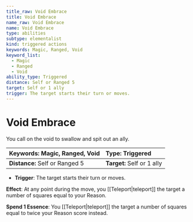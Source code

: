```yaml
---
title_raw: Void Embrace
title: Void Embrace
name_raw: Void Embrace
name: Void Embrace
type: abilities
subtype: elementalist
kind: triggered actions
keywords: Magic, Ranged, Void
keyword_list:
  - Magic
  - Ranged
  - Void
ability_type: Triggered
distance: Self or Ranged 5
target: Self or 1 ally
trigger: The target starts their turn or moves.
---
```


# Void Embrace

You call on the void to swallow and spit out an ally.

<!-- @nosort -->

| **Keywords:** Magic, Ranged, Void | **Type:** Triggered        |
| :-------------------------------- | :------------------------- |
| **Distance:** Self or Ranged 5    | **Target:** Self or 1 ally |

- **Trigger**: The target starts their turn or moves.

**Effect**: At any point during the move, you [[Teleport|teleport]] the target a number of squares equal to your Reason.

**Spend 1 Essence**: You [[Teleport|teleport]] the target a number of squares equal to twice your Reason score instead.
